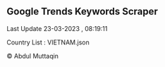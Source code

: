 

## Google Trends Keywords Scraper 
 
Last Update 23-03-2023 , 08:19:11

Country List :
VIETNAM.json



© Abdul Muttaqin 
